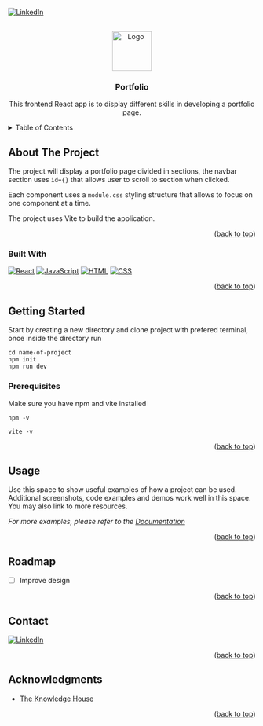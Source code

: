 <!-- https://www.markdownguide.org/basic-syntax/ -->
<a name="readme-top"></a>

[![LinkedIn][linkedin-shield]][linkedin-url]

<!-- PROJECT LOGO -->
<br />
<div align="center">
  <a href="https://github.com/dayofthetech">
    <img src="./src/assets/backendcoding.jpg" alt="Logo" width="80" height="80">
  </a>

<h3 align="center">Portfolio</h3>
  <p align="center">
    This frontend React app is to display different skills in developing a portfolio page.
    <br />
</div>

<!-- TABLE OF CONTENTS -->
<details>
  <summary>Table of Contents</summary>
  <ol>
    <li>
      <a href="#about-the-project">About The Project</a>
      <ul>
        <li><a href="#built-with">Built With</a></li>
      </ul>
    </li>
    <li>
      <a href="#getting-started">Getting Started</a>
      <ul>
        <li><a href="#prerequisites">Prerequisites</a></li>
        <li><a href="#installation">Installation</a></li>
      </ul>
    </li>
    <li><a href="#usage">Usage</a></li>
    <li><a href="#roadmap">Roadmap</a></li>
    <li><a href="#contact">Contact</a></li>
    <li><a href="#acknowledgments">Acknowledgments</a></li>
  </ol>
</details>

<!-- ABOUT THE PROJECT -->
## About The Project

The project will display a portfolio page divided in sections, the navbar section uses `id={}` that allows user to scroll to section when clicked.

Each component uses a `module.css` styling structure that allows to focus on one component at a time.

The project uses Vite to build the application.


<p align="right">(<a href="#readme-top">back to top</a>)</p>

### Built With

[![React][React.io]][React-url]
[![JavaScript][Javascript.io]][Javascript-url]
[![HTML][HTML.io]][HTML-url]
[![CSS][CSS.io]][CSS-url]


<p align="right">(<a href="#readme-top">back to top</a>)</p>

<!-- GETTING STARTED -->
## Getting Started

Start by creating a new directory and clone project with prefered terminal, once inside the directory run

```
cd name-of-project
npm init
npm run dev
```

### Prerequisites

Make sure you have npm and vite installed

```
npm -v
```

```
vite -v
```

<p align="right">(<a href="#readme-top">back to top</a>)</p>

<!-- USAGE EXAMPLES -->
## Usage

Use this space to show useful examples of how a project can be used. Additional screenshots, code examples and demos work well in this space. You may also link to more resources.

_For more examples, please refer to the [Documentation](https://example.com)_

<p align="right">(<a href="#readme-top">back to top</a>)</p>

<!-- ROADMAP -->
## Roadmap

* [ ] Improve design

<p align="right">(<a href="#readme-top">back to top</a>)</p>

<!-- CONTACT -->
## Contact

[![LinkedIn][linkedin-shield]][linkedin-url]

<p align="right">(<a href="#readme-top">back to top</a>)</p>

<!-- ACKNOWLEDGMENTS -->
## Acknowledgments

* [The Knowledge House](https://www.linkedin.com/school/theknowledgehouse/)

<p align="right">(<a href="#readme-top">back to top</a>)</p>

<!-- MARKDOWN LINKS & IMAGES -->
<!-- https://www.markdownguide.org/basic-syntax/#reference-style-links -->
[linkedin-shield]: https://img.shields.io/badge/LinkedIn-0077B5?style=for-the-badge&logo=linkedin&logoColor=white
[linkedin-url]: https://www.linkedin.com/in/albertoreyes2021/
[Javascript.io]:https://img.shields.io/badge/javascript-blue?logo=javascript
[Javascript-url]: https://developer.mozilla.org/en-US/docs/Web/JavaScript

[HTML.io]:https://img.shields.io/badge/HTML-239120?style=for-the-badge&logo=html5&logoColor=white
[HTML-url]:https://developer.mozilla.org/en-US/docs/Web/HTML

[React.io]:https://img.shields.io/badge/React-20232A?style=for-the-badge&logo=react&logoColor=61DAFB
[React-url]:https://react.dev/

[CSS.io]:https://img.shields.io/badge/CSS-239120?&style=for-the-badge&logo=css3&logoColor=white
[CSS-url]:https://developer.mozilla.org/en-US/docs/Web/CSS